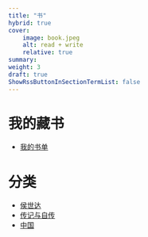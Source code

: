 ```yaml
---
title: "书"
hybrid: true
cover:
    image: book.jpeg 
    alt: read + write
    relative: true
summary: 
weight: 3
draft: true
ShowRssButtonInSectionTermList: false
---
```


# 我的藏书
- [我的书单](https://docs.google.com/spreadsheets/d/14G5P7Wba7TFBwzxBdo_lPiABkBrm70GyW2tITsUrbPY/edit?usp=sharing)

# 分类
- [侯世达](dh)
- [传记与自传](biography)
- [中国](china)
